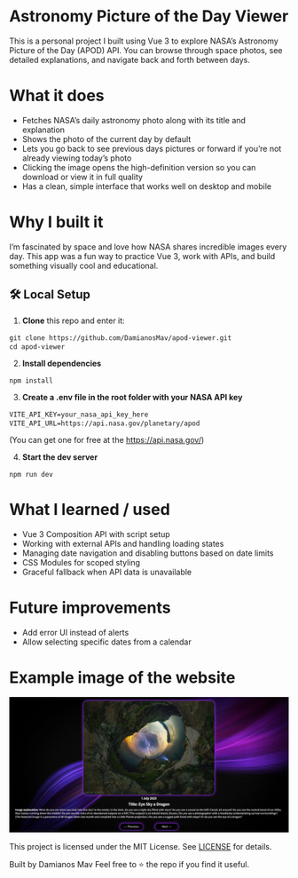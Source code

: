 # Astronomy Picture of the Day Viewer
This is a personal project I built using Vue 3 to explore NASA’s Astronomy Picture of the Day (APOD) API. You can browse through space photos, see detailed explanations, and navigate back and forth between days.

# What it does
- Fetches NASA’s daily astronomy photo along with its title and explanation
- Shows the photo of the current day by default
- Lets you go back to see previous days pictures or forward if you’re not already viewing today’s photo
- Clicking the image opens the high-definition version so you can download or view it in full quality
- Has a clean, simple interface that works well on desktop and mobile

# Why I built it
I’m fascinated by space and love how NASA shares incredible images every day. This app was a fun way to practice Vue 3, work with APIs, and build something visually cool and educational.

## 🛠 Local Setup
1. **Clone** this repo and enter it:
  ```
  git clone https://github.com/DamianosMav/apod-viewer.git
  cd apod-viewer
  ```

2. **Install dependencies**
 ```
 npm install
 ```

3. **Create a .env file in the root folder with your NASA API key**

```
VITE_API_KEY=your_nasa_api_key_here
VITE_API_URL=https://api.nasa.gov/planetary/apod
```

(You can get one for free at the https://api.nasa.gov/)


4. **Start the dev server**
```
npm run dev
```

# What I learned / used
- Vue 3 Composition API with script setup
- Working with external APIs and handling loading states
- Managing date navigation and disabling buttons based on date limits
- CSS Modules for scoped styling
- Graceful fallback when API data is unavailable

# Future improvements
- Add error UI instead of alerts
- Allow selecting specific dates from a calendar

# Example image of the website
![Example image](./assets/Preview.PNG)

This project is licensed under the MIT License. See [LICENSE](LICENSE) for details.


Built by Damianos Mav Feel free to ⭐ the repo if you find it useful.

